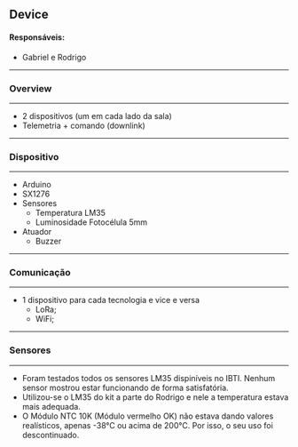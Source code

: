 ## Device

#### Responsáveis:
  * Gabriel e Rodrigo
---------------------------------
### Overview
--------------------------------

* 2 dispositivos (um em cada lado da sala)
* Telemetria + comando (downlink)

---------------------------------
### Dispositivo
---------------------------------
* Arduino
* SX1276
* Sensores 
  * Temperatura LM35
  * Luminosidade Fotocélula 5mm
* Atuador
  * Buzzer
 
---------------------------------
### Comunicação
---------------------------------
* 1 dispositivo para cada tecnologia e vice e versa
  * LoRa;
  * WiFi;

---------------------------------
### Sensores
---------------------------------
* Foram testados todos os sensores LM35 dispiníveis no IBTI. Nenhum sensor mostrou estar
funcionando de forma satisfatória.
* Utilizou-se o LM35 do kit a parte do Rodrigo e nele a temperatura estava mais adequada.
* O Módulo NTC 10K (Módulo vermelho OK) não estava dando valores realísticos, apenas -38°C ou acima de 200°C.
Por isso, o seu uso foi descontinuado.
 
